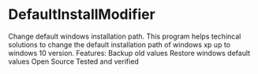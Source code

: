 # DefaultInstallModifier
Change default windows installation path.
This program helps techincal solutions to change the default installation path of windows xp up to windows 10 version.
Features:
  Backup old values
  Restore windows default values
  Open Source
  Tested and verified
